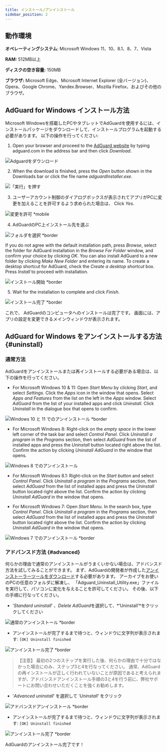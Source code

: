 ```yaml
---
title: インストール/アンインストール
sidebar_position: 2
---
```


## 動作環境

**オペレーティングシステム**: Microsoft Windows 11、10、8.1、8、7、Vista

**RAM:** 512MB以上

**ディスクの空き容量:** 150MB

**ブラウザ:** Microsoft Edge、Microsoft Internet Explorer (全バージョン)、Opera、Google Chrome、Yandex.Browser、Mozilla Firefox、およびその他のブラウザ。

## AdGuard for Windows インストール方法

Microsoft Windowsを搭載したPCやタブレットでAdGuardを使用するには、インストールパッケージをダウンロードして、インストールプログラムを起動する必要があります。 以下の操作を行ってください:

1) Open your browser and proceed to the [AdGuard website](http://adguard.com) by typing adguard.com in the address bar and then click *Download*.

![Adguardをダウンロード](https://cdn.adguard.com/public/Adguard/kb/installation/Win/ja/W1-ja.png)

2) When the download is finished, press the *Open* button shown in the Downloads bar or click the file name *adguardInstaller.exe*.

![「実行」を押す](https://cdn.adguard.com/public/Adguard/kb/installation/Win/ja/W2-ja.png)

3) ユーザーアカウント制御のダイアログボックスが表示されてアプリがPCに変更を加えることを許可するよう求められた場合は、 Click *Yes*.

![変更を許可 *mobile](https://cdn.adtidy.org/content/kb/ad_blocker/windows/installation/allow-changes.png)

4) AdGuardのPC上インストール先を選ぶ

![フォルダを選択 *border](https://cdn.adguard.com/public/Adguard/kb/installation/Win/ja/W3-ja.png)

If you do not agree with the default installation path, press *Browse*, select the folder for AdGuard installation in the *Browse For Folder* window, and confirm your choice by clicking *OK*. You can also install AdGuard to a new folder by clicking *Make New Folder* and entering its name. To create a desktop shortcut for AdGuard, check the *Create a desktop shortcut* box. Press *Install* to proceed with installation.

![インストール開始 *border](https://cdn.adguard.com/public/Adguard/kb/installation/Win/ja/W4-ja.png)

5) Wait for the installation to complete and click *Finish*.

![インストール完了 *border](https://cdn.adguard.com/public/Adguard/kb/installation/Win/ja/W5-ja.png)

これで、 AdGuardのコンピュータへのインストールは完了です。 画面には、アプリの設定を変更できるメインウィンドウが表示されます。

## AdGuard for Windows をアンインストールする方法 {#uninstall}

### 通常方法

AdGuardをアンインストールまたは再インストールする必要がある場合は、以下の操作を行ってください。

* For Microsoft Windows 10 & 11: Open *Start Menu* by clicking *Start*, and select *Settings*. Click the *Apps* icon in the window that opens. Select *Apps and Features* from the list on the left in the *Apps* window. Select *AdGuard* from the list of your installed apps and click *Uninstall*. Click *Uninstall* in the dialogue box that opens to confirm.

![Windows 10 と 11 でのアンインストール *border](https://cdn.adguard.com/public/Adguard/kb/installation/Win/ja/W7-ja.png)

* For Microsoft Windows 8: Right-click on the *empty space* in the lower left corner of the task bar and select *Control Panel*. Click *Uninstall a program* in the *Programs* section, then select *AdGuard* from the list of installed apps and press the *Uninstall* button located right above the list. Confirm the action by clicking *Uninstall AdGuard* in the window that opens.

![Windows 8 でのアンインストール](https://cdn.adtidy.org/content/kb/ad_blocker/windows/installation/win8-uninstall.png)

* For Microsoft Windows 8.1: Right-click on the *Start button* and select *Control Panel*. Click *Uninstall a program* in the *Programs* section, then select *AdGuard* from the list of installed apps and press the *Uninstall* button located right above the list. Confirm the action by clicking *Uninstall AdGuard* in the window that opens.

* For Microsoft Windows 7: Open *Start Menu*. In the search box, type *Control Panel*. Click *Uninstall a program* in the *Programs* section, then select *AdGuard* from the list of installed apps and press the *Uninstall* button located right above the list. Confirm the action by clicking *Uninstall AdGuard* in the window that opens.

![Windows 7 でのアンインストール *border](https://cdn.adguard.com/public/Adguard/kb/installation/Win/ja/W8-ja.png)

### アドバンスド方法 {#advanced}

何らかの理由で通常のアンインストールがうまくいかない場合は、アドバンスド方法を試してみることができます。 まず、AdGuardの開発者が作成した[アンインストーラーツールをダウンロード](https://cdn.adtidy.org/public/Adguard/tools/Uninstall_Utility.zip)する必要があります。 アーカイブをお使いのPCの任意のフォルダに解凍し、 「Adguard_Uninstall_Utility.exe」ファイルを実行して、パソコンに変化を与えることを許可してください。 その後、以下の手順に行なってください。

* ’*Standard uninstall*’ 、*Delete AdGuard*を選択して、*’Uninstall’*をクリックしてください

![通常のアンインストール *border](https://cdn.adguard.com/content/kb/ad_blocker/windows/installation/standard-uninstall.png)

* アンインストールが完了するまで待つと、ウィンドウに文字列が表示されます: `[OK] Uninstall finished`

![アンインストール完了 *border](https://cdn.adguard.com/content/kb/ad_blocker/windows/installation/standard-uninstall-2.png)

> 【注意】 最初の2つのステップを実行した後、何らかの理由で十分ではなかった場合にのみ、ステップ3と4を行なってください。 通常、AdGuardの再インストールが正しく行われていないことが原因であると考えられますが、アドバンスドアンインストール手順の3と4を行う前に、弊社サポートにお問い合わせいただくことを強くお勧めします。

* ’*Advanced uninstall*’ を選択して ’*Uninstall*’ をクリック

![アドバンスドアンインストール *border](https://cdn.adtidy.org/content/kb/ad_blocker/windows/installation/advanced-uninstall.png)

* アンインストールが完了するまで待つと、ウィンドウに文字列が表示されます: `[OK] Uninstall finished`

![アンインストール完了 *border](https://cdn.adtidy.org/content/kb/ad_blocker/windows/installation/advanced-uninstall-2.png)

AdGuardのアンインストール完了です！